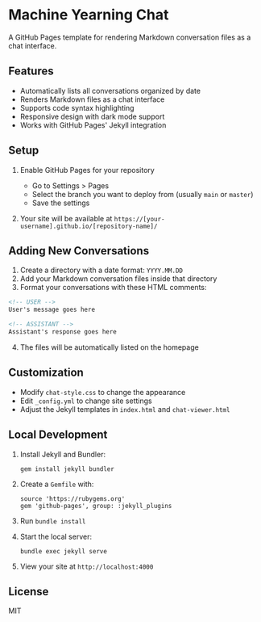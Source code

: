 # Machine Yearning Chat

A GitHub Pages template for rendering Markdown conversation files as a chat interface.

## Features

- Automatically lists all conversations organized by date
- Renders Markdown files as a chat interface
- Supports code syntax highlighting
- Responsive design with dark mode support
- Works with GitHub Pages' Jekyll integration

## Setup

1. Enable GitHub Pages for your repository
   - Go to Settings > Pages
   - Select the branch you want to deploy from (usually `main` or `master`)
   - Save the settings

2. Your site will be available at `https://[your-username].github.io/[repository-name]/`

## Adding New Conversations

1. Create a directory with a date format: `YYYY.MM.DD`
2. Add your Markdown conversation files inside that directory
3. Format your conversations with these HTML comments:

```markdown
<!-- USER -->
User's message goes here

<!-- ASSISTANT -->
Assistant's response goes here
```

4. The files will be automatically listed on the homepage

## Customization

- Modify `chat-style.css` to change the appearance
- Edit `_config.yml` to change site settings
- Adjust the Jekyll templates in `index.html` and `chat-viewer.html`

## Local Development

1. Install Jekyll and Bundler:
   ```
   gem install jekyll bundler
   ```

2. Create a `Gemfile` with:
   ```
   source 'https://rubygems.org'
   gem 'github-pages', group: :jekyll_plugins
   ```

3. Run `bundle install`

4. Start the local server:
   ```
   bundle exec jekyll serve
   ```

5. View your site at `http://localhost:4000`

## License

MIT 